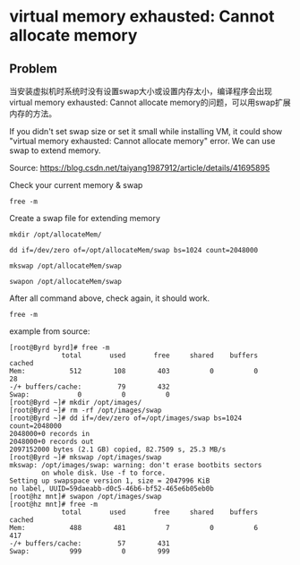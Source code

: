# virtual memory exhausted: Cannot allocate memory

## Problem
当安装虚拟机时系统时没有设置swap大小或设置内存太小，编译程序会出现virtual memory exhausted: Cannot allocate memory的问题，可以用swap扩展内存的方法。

If you didn't set swap size or set it small while installing VM, it could show "virtual memory exhausted: Cannot allocate memory" error.
We can use swap to extend memory.

Source:
https://blog.csdn.net/taiyang1987912/article/details/41695895

Check your current memory & swap

```
free -m
```

Create a swap file for extending memory

```
mkdir /opt/allocateMem/
```

```
dd if=/dev/zero of=/opt/allocateMem/swap bs=1024 count=2048000
```


```
mkswap /opt/allocateMem/swap
```

```
swapon /opt/allocateMem/swap
```


After all command above, check again, it should work.

```
free -m
```

example from source:
```
[root@Byrd byrd]# free -m
             total       used       free     shared    buffers     cached
Mem:           512        108        403          0          0         28
-/+ buffers/cache:         79        432
Swap:            0          0          0
[root@Byrd ~]# mkdir /opt/images/
[root@Byrd ~]# rm -rf /opt/images/swap
[root@Byrd ~]# dd if=/dev/zero of=/opt/images/swap bs=1024 count=2048000
2048000+0 records in
2048000+0 records out
2097152000 bytes (2.1 GB) copied, 82.7509 s, 25.3 MB/s
[root@Byrd ~]# mkswap /opt/images/swap
mkswap: /opt/images/swap: warning: don't erase bootbits sectors
        on whole disk. Use -f to force.
Setting up swapspace version 1, size = 2047996 KiB
no label, UUID=59daeabb-d0c5-46b6-bf52-465e6b05eb0b
[root@hz mnt]# swapon /opt/images/swap
[root@hz mnt]# free -m
             total       used       free     shared    buffers     cached
Mem:           488        481          7          0          6        417
-/+ buffers/cache:         57        431
Swap:          999          0        999
```


